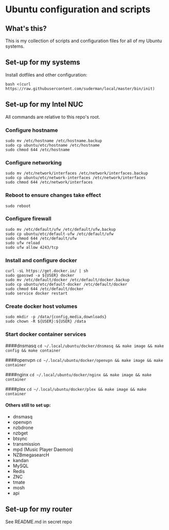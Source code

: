 Ubuntu configuration and scripts
===============================

## What's this?

This is my collection of scripts and configuration files for all of my Ubuntu systems. 

## Set-up for my systems

Install dotfiles and other configuration:    
```
bash <(curl https://raw.githubusercontent.com/suderman/local/master/bin/init)
```

## Set-up for my Intel NUC

All commands are relative to this repo's root.  

### Configure hostname
```
sudo mv /etc/hostname /etc/hostname.backup  
sudo cp ubuntu/etc/hostname /etc/hostname  
sudo chmod 644 /etc/hostname  
```

### Configure networking
```
sudo mv /etc/network/interfaces /etc/network/interfaces.backup  
sudo cp ubuntu/etc/network-interfaces /etc/network/interfaces  
sudo chmod 644 /etc/network/interfaces  
```

### Reboot to ensure changes take effect
```
sudo reboot
```

### Configure firewall
```
sudo mv /etc/default/ufw /etc/default/ufw.backup  
sudo cp ubuntu/etc/default-ufw /etc/default/ufw  
sudo chmod 644 /etc/default/ufw  
sudo ufw reload  
sudo ufw allow 4243/tcp  
```

### Install and configure docker
```
curl -sL https://get.docker.io/ | sh  
sudo gpasswd -a ${USER} docker  
sudo mv /etc/default/docker /etc/default/docker.backup  
sudo cp ubuntu/etc/default-docker /etc/default/docker  
sudo chmod 644 /etc/default/docker  
sudo service docker restart  
```

### Create docker host volumes
```
sudo mkdir -p /data/{config,media,downloads}
sudo chown -R ${USER}:${USER} /data
```

### Start docker container services

####dnsmasq
`cd ~/.local/ubuntu/docker/dnsmasq && make image && make config && make container`

####openvpn
`cd ~/.local/ubuntu/docker/openvpn && make image && make container`

####nginx
`cd ~/.local/ubuntu/docker/nginx && make image && make container`

####plex
`cd ~/.local/ubuntu/docker/plex && make image && make container`

#### Others still to set up:
- dnsmasq
- openvpn
- nzbdrone
- nzbget
- btsync
- transmission
- mpd (Music Player Daemon)
- NZBmegasearcH
- kandan
- MySQL
- Redis
- ZNC
- tmate
- mosh
- api

## Set-up for my router

See README.md in secret repo

